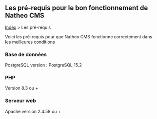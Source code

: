 ## Les pré-requis pour le bon fonctionnement de Natheo CMS

[Index](../../index.md) > Les pré-requis

Voici les pré-requis pour que Natheo CMS fonctionne correctement dans les meilleures conditions

### Base de données
PostgreSQL version : PostgreSQL 15.2

### PHP
Version 8.3 ou +

### Serveur web
Apache version 2.4.58 ou +